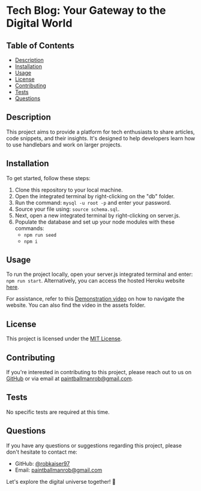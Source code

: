 # Tech Blog: Your Gateway to the Digital World

## Table of Contents
- [Description](#description)
- [Installation](#installation)
- [Usage](#usage)
- [License](#license)
- [Contributing](#contributing)
- [Tests](#tests)
- [Questions](#questions)

## Description
This project aims to provide a platform for tech enthusiasts to share articles, code snippets, and their insights. It's designed to help developers learn how to use handlebars and work on larger projects.

## Installation
To get started, follow these steps:

1. Clone this repository to your local machine.
2. Open the integrated terminal by right-clicking on the "db" folder.
3. Run the command: `mysql -u root -p` and enter your password.
4. Source your file using: `source schema.sql`.
5. Next, open a new integrated terminal by right-clicking on server.js.
6. Populate the database and set up your node modules with these commands:
   - `npm run seed`
   - `npm i`

## Usage
To run the project locally, open your server.js integrated terminal and enter: `npm run start`. Alternatively, you can access the hosted Heroku website [here](https://internet-blog-236549cf8317.herokuapp.com/).

For assistance, refer to this [Demonstration video](https://drive.google.com/file/d/15uKkZdIyJgNK9Hwjg7vRtEUIrwN09ZUd/view) on how to navigate the website. You can also find the video in the assets folder.

## License
This project is licensed under the [MIT License](https://opensource.org/licenses/MIT).

## Contributing
If you're interested in contributing to this project, please reach out to us on [GitHub](http://github.com/robkaiser97) or via email at paintballmanrob@gmail.com.

## Tests
No specific tests are required at this time.

## Questions
If you have any questions or suggestions regarding this project, please don't hesitate to contact me:
- GitHub: [@robkaiser97](http://github.com/robkaiser97)
- Email: paintballmanrob@gmail.com

Let's explore the digital universe together! 🚀
